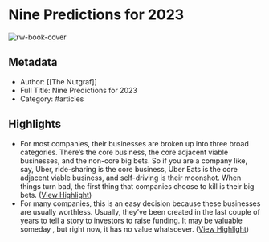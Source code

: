 # Nine Predictions for 2023

![rw-book-cover](https://readwise-assets.s3.amazonaws.com/static/images/article3.5c705a01b476.png)

## Metadata
- Author: [[The Nutgraf]]
- Full Title: Nine Predictions for 2023
- Category: #articles

## Highlights
- For most companies, their businesses are broken up into three broad categories. There’s the core business, the core adjacent viable businesses, and the non-core big bets. So if you are a company like, say, Uber, ride-sharing is the core business, Uber Eats is the core adjacent viable business, and self-driving is their moonshot. When things turn bad, the first thing that companies choose to kill is their big bets. ([View Highlight](https://read.readwise.io/read/01gn3xt21q8webkr5zn3482p9w))
- For many companies, this is an easy decision because these businesses are usually worthless. Usually, they’ve been created in the last couple of years to tell a story to investors to raise funding. It may be valuable someday , but right now, it has no value whatsoever. ([View Highlight](https://read.readwise.io/read/01gn3xt6tt5hzc5epjejw5057f))
